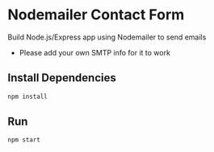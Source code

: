 # Nodemailer Contact Form

Build Node.js/Express app using Nodemailer to send emails

- Please add your own SMTP info for it to work

## Install Dependencies

```bash
npm install
```

## Run

```bash
npm start
```
